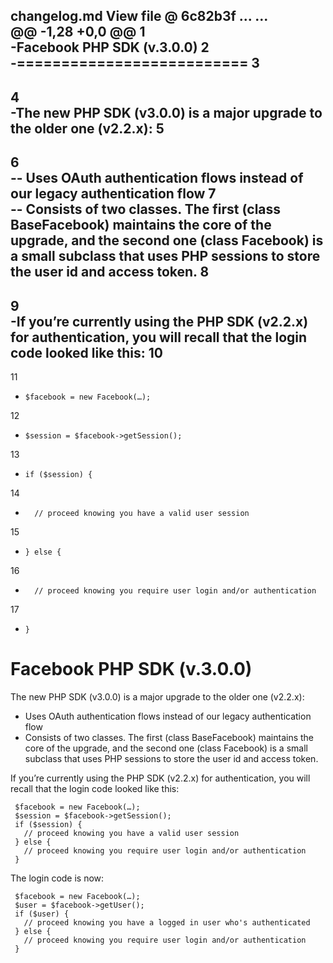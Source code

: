 changelog.md View file @ 6c82b3f
...	 ...	
@@ -1,28 +0,0 @@
1	  	
-Facebook PHP SDK (v.3.0.0)
2	  	
-==========================
3	  	
-
4	  	
-The new PHP SDK (v3.0.0) is a major upgrade to the older one (v2.2.x):
5	  	
-
6	  	
-- Uses OAuth authentication flows instead of our legacy authentication flow
7	  	
-- Consists of two classes. The first (class BaseFacebook) maintains the core of the upgrade, and the second one (class Facebook) is a small subclass that uses PHP sessions to store the user id and access token.
8	  	
-
9	  	
-If you’re currently using the PHP SDK (v2.2.x) for authentication, you will recall that the login code looked like this:
10	  	
-
11	  	
-     $facebook = new Facebook(…);
12	  	
-     $session = $facebook->getSession();
13	  	
-     if ($session) {
14	  	
-       // proceed knowing you have a valid user session
15	  	
-     } else {
16	  	
-       // proceed knowing you require user login and/or authentication
17	  	
-     }
Facebook PHP SDK (v.3.0.0)
==========================

The new PHP SDK (v3.0.0) is a major upgrade to the older one (v2.2.x):

- Uses OAuth authentication flows instead of our legacy authentication flow
- Consists of two classes. The first (class BaseFacebook) maintains the core of the upgrade, and the second one (class Facebook) is a small subclass that uses PHP sessions to store the user id and access token.

If you’re currently using the PHP SDK (v2.2.x) for authentication, you will recall that the login code looked like this:

     $facebook = new Facebook(…);
     $session = $facebook->getSession();
     if ($session) {
       // proceed knowing you have a valid user session
     } else {
       // proceed knowing you require user login and/or authentication
     }

The login code is now:

     $facebook = new Facebook(…);
     $user = $facebook->getUser();
     if ($user) {
       // proceed knowing you have a logged in user who's authenticated
     } else {
       // proceed knowing you require user login and/or authentication
     }

